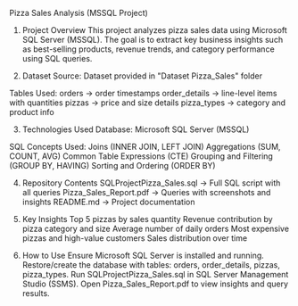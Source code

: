 Pizza Sales Analysis (MSSQL Project)
1. Project Overview
  This project analyzes pizza sales data using Microsoft SQL Server (MSSQL).
  The goal is to extract key business insights such as best-selling products, revenue trends, and category performance using SQL queries.

2. Dataset
  Source: Dataset provided in "Dataset Pizza_Sales" folder
  
  Tables Used:
  orders → order timestamps
  order_details → line-level items with quantities
  pizzas → price and size details
  pizza_types → category and product info

3. Technologies Used
  Database: Microsoft SQL Server (MSSQL)
  
  SQL Concepts Used:
  Joins (INNER JOIN, LEFT JOIN)
  Aggregations (SUM, COUNT, AVG)
  Common Table Expressions (CTE)
  Grouping and Filtering (GROUP BY, HAVING)
  Sorting and Ordering (ORDER BY)

4. Repository Contents
  SQLProjectPizza_Sales.sql → Full SQL script with all queries
  Pizza_Sales_Report.pdf → Queries with screenshots and insights
  README.md → Project documentation

5. Key Insights
  Top 5 pizzas by sales quantity
  Revenue contribution by pizza category and size
  Average number of daily orders
  Most expensive pizzas and high-value customers
  Sales distribution over time

6. How to Use
  Ensure Microsoft SQL Server is installed and running.
  Restore/create the database with tables: orders, order_details, pizzas, pizza_types.
  Run SQLProjectPizza_Sales.sql in SQL Server Management Studio (SSMS).
  Open Pizza_Sales_Report.pdf to view insights and query results.

